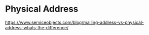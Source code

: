 # Physical Address

https://www.serviceobjects.com/blog/mailing-address-vs-physical-address-whats-the-difference/
